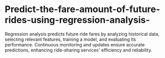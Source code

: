 # Predict-the-fare-amount-of-future-rides-using-regression-analysis-
Regression analysis predicts future ride fares by analyzing historical data, selecting relevant features, training a model, and evaluating its performance. Continuous monitoring and updates ensure accurate predictions, enhancing ride-sharing services' efficiency and reliability.
